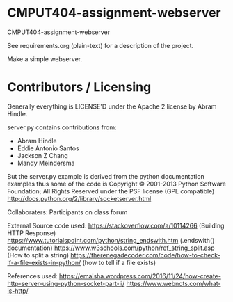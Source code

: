 CMPUT404-assignment-webserver
=============================

CMPUT404-assignment-webserver

See requirements.org (plain-text) for a description of the project.

Make a simple webserver.

Contributors / Licensing
========================

Generally everything is LICENSE'D under the Apache 2 license by Abram Hindle.

server.py contains contributions from:

* Abram Hindle
* Eddie Antonio Santos
* Jackson Z Chang
* Mandy Meindersma 

But the server.py example is derived from the python documentation
examples thus some of the code is Copyright © 2001-2013 Python
Software Foundation; All Rights Reserved under the PSF license (GPL
compatible) http://docs.python.org/2/library/socketserver.html


Collaboraters: 
Participants on class forum

External Source code used:
https://stackoverflow.com/a/10114266 (Building HTTP Response)
https://www.tutorialspoint.com/python/string_endswith.htm (.endswith() documentation)
https://www.w3schools.com/python/ref_string_split.asp (How to split a string)
https://therenegadecoder.com/code/how-to-check-if-a-file-exists-in-python/ (how to tell if a file exists)

References used:
https://emalsha.wordpress.com/2016/11/24/how-create-http-server-using-python-socket-part-ii/
https://www.webnots.com/what-is-http/

